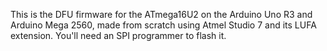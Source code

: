 This is the DFU firmware for the ATmega16U2 on the Arduino Uno R3 and Arduino Mega 2560, made from scratch using Atmel Studio 7 and its LUFA extension. You'll need an SPI programmer to flash it.
